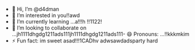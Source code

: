 - 👋 Hi, I’m @d4dman
- 👀 I’m interested in you!!awd
- 🌱 I’m currently learning ...a!!!h !!1122!
- 💞️ I’m looking to collaborate on ...jh1111dhgdg1211ads111jh1111dhgdg1211ads111- 😄 Pronouns: ...!!kkkmkim
- ⚡ Fun fact: im sweet asad!!!1CADhv
adwsawdadsparty hard
<!--- a11
d4dman/d4dman is a ✨ special ✨ repository because its `README.md` (this file) appears on your GitHub profile.
You can click the Preview link to take a look at your changes.
--->
